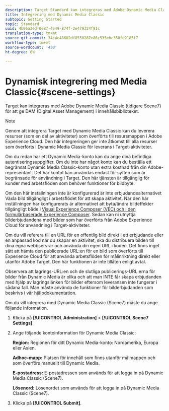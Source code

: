 ```yaml
---
description: Target Standard kan integreras med Adobe Dynamic Media Classic (tidigare Scene7) för att ge DAM (Digital Asset Management) i innehållsbiblioteket.
title: Integrering med Dynamic Media Classic
subtopic: Getting Started
topic: Standard
uuid: 4b06a3ed-0e87-4e49-874f-2e479324f81c
translation-type: tm+mt
source-git-commit: 34c4c48602df8550287e86c535ebc350fe2185f7
workflow-type: tm+mt
source-wordcount: '430'
ht-degree: 0%

---
```



# Dynamisk integrering med Media Classic{#scene-settings}

Target kan integreras med Adobe Dynamic Media Classic (tidigare Scene7) för att ge DAM (Digital Asset Management) i innehållsbiblioteket.

>[!NOTE]
>
>Genom att integrera Target med Dynamic Media Classic kan du leverera resurser (som en del av aktiviteter) som överförts till resursmappen i Adobe Experience Cloud. Den här integreringen ger inte åtkomst till alla resurser som överförts i Dynamic Media Classic för leverans i Target-aktiviteter.

Om du redan har ett Dynamic Media-konto kan du ange dina befintliga autentiseringsuppgifter. Om du inte har något konto kan du beställa ett begränsat Dynamic Media Classic-konto utan extra kostnad från din Adobe-representant. Det här kontot kan användas endast för syften som är begränsade för användning i Target. Den här tjänsten är tillgänglig för kunder med arbetsflöden som behöver funktioner för bildbyte.

Om den här inställningen inte är konfigurerad är inte erbjudandealternativet Växla bild tillgängligt i arbetsflödet för att skapa aktivitet. När den här inställningen har konfigurerats är alternativet att byta/ändra bildeffekter tillgängligt både i [Visual Experience Composer (VEC) och i den formulärbaserade Experience Composer](../c-experiences/experiences.md#concept_A2E10F6AFB3D4AEAB6951EE14688848D). Sedan kan ni utnyttja bilderbjudandena med bilder som har överförts från Adobe Experience Cloud för användning i Target-aktiviteter.

Om du vill referera till en URL för en offentlig bild direkt i ett erbjudande eller en anpassad kod när du skapar en aktivitet, ska du distribuera bilden till dina egna webbservrar och använda din egen URL i koden. Det finns inget sätt att hämta den publicerade URL:en för en bild som överförts till Experience Cloud för att använda arbetsflöden för målinriktning direkt eller utanför Adobe Target. Den här funktionen är inte tillåten enligt avtal.

Observera att lagrings-URL:en och de slutliga publicerings-URL:erna för bilder från Dynamic Media är olika och att man INTE får skapa erbjudanden med hjälp av lagringslänken för bilder eftersom leveransen inte fungerar i sådana fall. Man måste använda de funktioner för bilderbjudanden som beskrivs i vår hjälpdokumentation.

Om du vill integrera med Dynamic Media Classic (Scene7) måste du ange följande information.

1. Klicka på **[!UICONTROL Administration]** > **[!UICONTROL Scene7 Settings]**.

1. Ange följande kontoinformation för Dynamic Media Classic:

   **Region:** Regionen för ditt Dynamic Media-konto: Nordamerika, Europa eller Asien.

   **Adhoc-mapp:** Platsen för innehåll som finns utanför målmappen och som överförs manuellt till Dynamic Media.

   **E-postadress:** E-postadressen som används för att logga in på Dynamic Media Classic (Scene7).

   **Lösenord:** Lösenordet som används för att logga in på Dynamic Media Classic (Scene7).

1. Klicka på **[!UICONTROL Submit]**.
